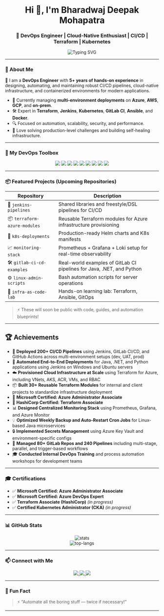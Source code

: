 <!-- README.md -->

<h1 align="center">Hi 👋, I'm Bharadwaj Deepak Mohapatra</h1>
<h3 align="center">🚀 DevOps Engineer | Cloud-Native Enthusiast | CI/CD | Terraform | Kubernetes</h3>

<p align="center">
  <img src="https://readme-typing-svg.demolab.com?font=Fira+Code&size=22&pause=1000&color=3F84F4&width=550&lines=DevOps+Engineer+%7C+Cloud+Infra+Specialist;CI%2FCD+Pipelines+%7C+Terraform+%7C+K8s;Automating+Everything+as+Code+%F0%9F%9A%80" alt="Typing SVG" />
</p>

---

### 🔧 About Me

🎯 I am a **DevOps Engineer** with **5+ years of hands-on experience** in designing, automating, and maintaining robust CI/CD pipelines, cloud-native infrastructure, and containerized environments for modern applications.

- 💼 Currently managing **multi-environment deployments** on **Azure**, **AWS**, **GCP**, and **on-prem**.
- 🛠️ Expert in **Terraform**, **Jenkins**, **Kubernetes**, **GitLab CI**, **Ansible**, and **Docker**.
- 🔍 Focused on automation, scalability, security, and performance.
- 🧩 Love solving production-level challenges and building self-healing infrastructure.

---

### 🧰 My DevOps Toolbox

<p align="center">
  <img src="https://img.shields.io/badge/Azure-0078D4?style=for-the-badge&logo=microsoftazure&logoColor=white"/>
  <img src="https://img.shields.io/badge/AWS-232F3E?style=for-the-badge&logo=amazonaws&logoColor=white"/>
  <img src="https://img.shields.io/badge/Jenkins-D24939?style=for-the-badge&logo=jenkins&logoColor=white"/>
  <img src="https://img.shields.io/badge/GitLab CI/CD-FC6D26?style=for-the-badge&logo=gitlab&logoColor=white"/>
  <img src="https://img.shields.io/badge/Terraform-7B42BC?style=for-the-badge&logo=terraform&logoColor=white"/>
  <img src="https://img.shields.io/badge/Kubernetes-326CE5?style=for-the-badge&logo=kubernetes&logoColor=white"/>
  <img src="https://img.shields.io/badge/Docker-2496ED?style=for-the-badge&logo=docker&logoColor=white"/>
  <img src="https://img.shields.io/badge/Linux-FCC624?style=for-the-badge&logo=linux&logoColor=black"/>
  <img src="https://img.shields.io/badge/Ansible-EE0000?style=for-the-badge&logo=ansible&logoColor=white"/>
</p>

---

### 📦 Featured Projects (Upcoming Repositories)

| Repository | Description |
|------------|-------------|
| 🔧 `jenkins-pipelines` | Shared libraries and freestyle/DSL pipelines for CI/CD |
| 📦 `terraform-azure-modules` | Reusable Terraform modules for Azure infrastructure provisioning |
| 🐳 `k8s-deployments` | Production-ready Helm charts and K8s manifests |
| 📈 `monitoring-stack` | Prometheus + Grafana + Loki setup for real-time observability |
| 🛠 `gitlab-ci-cd-examples` | Real-world examples of GitLab CI pipelines for Java, .NET, and Python |
| ⚙️ `linux-admin-scripts` | Bash automation scripts for server operations |
| 🧪 `infra-as-code-lab` | Hands-on learning lab: Terraform, Ansible, GitOps |

> ⚡ These will soon be public with code, guides, and automation blueprints!

---

## 🏆 Achievements

- 🚀 **Deployed 200+ CI/CD Pipelines** using Jenkins, GitLab CI/CD, and GitHub Actions across multi-environment setups (dev, UAT, prod)
- 🔁 **Automated End-to-End Deployments** for Java, .NET, and Python applications using Jenkins on Windows and Ubuntu servers
- ☁️ **Provisioned Cloud Infrastructure at Scale** using Terraform for Azure, including VNets, AKS, ACR, VMs, and RBAC
- 📦 **Built 30+ Reusable Terraform Modules** for internal and client projects to standardize infrastructure deployment
- 🧠 **Microsoft Certified: Azure Administrator Associate**
- 🧠 **HashiCorp Certified: Terraform Associate**
- 📊 **Designed Centralized Monitoring Stack** using Prometheus, Grafana, and Azure Monitor
- 💡 **Optimized Weekly Backup and Auto-Restart Cron Jobs** for Linux-based Java microservices
- 🔒 **Implemented Secrets Management** using Azure Key Vault and environment-specific configs
- 🧰 **Managed 80+ GitLab Repos and 240 Pipelines** including multi-stage, parallel, and trigger-based workflows
- 🎓 **Conducted Internal DevOps Training** and process automation workshops for development teams

---

### 🎓 Certifications

- ✅ **Microsoft Certified: Azure Administrator Associate**
- ✅ **Microsoft Certified: Azure DevOps Expert**
- ✅ **Terraform Associate (HashiCorp)** *(in progress)*
- ✅ **Certified Kubernetes Administrator (CKA)** *(in progress)*

---

### 📊 GitHub Stats

<p align="center">
  <img src="https://github-readme-stats.vercel.app/api?username=bdmohapatra&show_icons=true&theme=tokyonight" alt="stats"/>
  <br>
  <img src="https://github-readme-stats.vercel.app/api/top-langs/?username=bdmohapatra&layout=compact&theme=tokyonight" alt="top-langs"/>
</p>

---

### 📫 Connect with Me

<p align="center">
  <a href="https://www.linkedin.com/in/bdmohapatra/" target="_blank">
    <img src="https://img.shields.io/badge/LinkedIn-blue?style=for-the-badge&logo=linkedin&logoColor=white"/>
  </a>
  <a href="mailto:bharadwajdeepakmohapatra@gmail.com">
    <img src="https://img.shields.io/badge/Gmail-D14836?style=for-the-badge&logo=gmail&logoColor=white"/>
  </a>
  <a href="https://x.com/BD_Mohapatra" target="_blank">
    <img src="https://img.shields.io/badge/X-000000?style=for-the-badge&logo=x&logoColor=white"/>
  </a>
</p>

---

### 🧠 Fun Fact

> ⚡ “Automate all the boring stuff — twice if necessary!”

---

